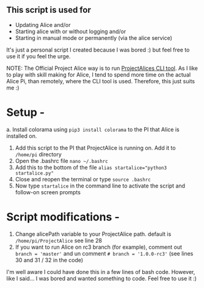 ## This script is used for 
- Updating Alice and/or
- Starting alice with or without logging and/or
- Starting in manual mode or permanently (via the alice service)

It's just a personal script I created because I was bored :) but feel free to use it if you feel the urge.

NOTE: The Official Project Alice way is to run [ProjectAlices CLI tool](https://pypi.org/project/projectalice-cli/). 
As I like to play with skill making for Alice, I tend to spend more time on the actual Alice Pi, than remotely,
where the CLI tool is used. Therefore, this just suits me :)

# Setup -


a. Install colorama using ``` pip3 install colorama ``` to the PI that Alice is installed on.

1. Add this script to the PI that ProjectAlice is running on. Add it to ``` /home/pi ``` directory
2. Open the .bashrc file ``` nano ~/.bashrc ```
3. Add this to the bottom of the file ``` alias startalice="python3 startalice.py" ```
4. Close and reopen the terminal or type ``` source .bashrc ```
5. Now type ``` startalice ``` in the command line to activate the script and follow-on screen prompts

# Script modifications -
1. Change alicePath variable to your ProjectAlice path. default is ```/home/pi/ProjectAlice``` see line 28
2. If you want to run Alice on rc3 branch (for example), comment out  ``` branch = 'master' ``` and un comment ``` # branch = '1.0.0-rc3' ```
    (see lines 30 and 31 / 32 in the code)
    
I'm well aware I could have done this in a few lines of bash code. However, like I said... I was bored and wanted something to code.
Feel free to use it :)
